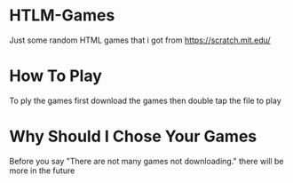 # HTLM-Games
Just some random HTML games that i got from https://scratch.mit.edu/

# How To Play
To ply the games first download the games then double tap the file to play

# Why Should I Chose Your Games
Before you say "There are not many games not downloading." there will be more in the future
